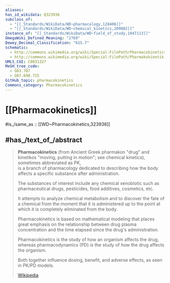 ```yaml
---
aliases:
has_id_wikidata: Q323936
subclass_of:
  - "[[_Standards/WikiData/WD~pharmacology,128406]]"
  - "[[_Standards/WikiData/WD~chemical_kinetics,209082]]"
instance_of: "[[_Standards/WikiData/WD~field_of_study,1047113]]"
OmegaWiki_Defined_Meaning: "2769"
Dewey_Decimal_Classification: "615.7"
schematic:
  - http://commons.wikimedia.org/wiki/Special:FilePath/Pharmacokinetics.svg
  - http://commons.wikimedia.org/wiki/Special:FilePath/Pharmakokinetik.svg
UMLS_CUI: C0031327
MeSH_tree_code:
  - G03.787
  - G07.690.725
GitHub_topic: pharmacokinetics
Commons_category: Pharmacokinetics
---
```


# [[Pharmacokinetics]] 

#is_/same_as :: [[WD~Pharmacokinetics,323936]] 

## #has_/text_of_/abstract 

> **Pharmacokinetics** (from Ancient Greek pharmakon "drug" 
> and kinetikos "moving, putting in motion"; see chemical kinetics), sometimes abbreviated as PK,  
> is a branch of pharmacology dedicated to describing 
> how the body affects a specific substance after administration. 
> 
> The substances of interest include any chemical xenobiotic such as 
> pharmaceutical drugs, pesticides, food additives, cosmetics, etc. 
> 
> It attempts to analyze chemical metabolism and to discover the fate of a chemical 
> from the moment that it is administered 
> up to the point at which it is completely eliminated from the body. 
> 
> Pharmacokinetics is based on mathematical modeling 
> that places great emphasis on the relationship between drug plasma concentration 
> and the time elapsed since the drug's administration. 
> 
> Pharmacokinetics is the study of how an organism affects the drug, 
> whereas pharmacodynamics (PD) is the study of how the drug affects the organism. 
> 
> Both together influence dosing, benefit, and adverse effects, as seen in PK/PD models.
>
> [Wikipedia](https://en.wikipedia.org/wiki/Pharmacokinetics) 

